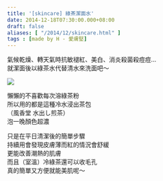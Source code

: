 ```yaml
---
title: '[skincare] 綠茶潔面水'
date: 2014-12-18T07:30:00.000+08:00
draft: false
aliases: [ "/2014/12/skincare.html" ]
tags : [made by H - 愛膚堅]
---
```


氣候乾燥、轉天氣時抗敏褪紅、美白、消炎殺菌殺痘痘...  
就潔面後以綠茶水代替清水來洗面吧～  

[![](https://farm8.staticflickr.com/7505/15966259625_1bfcbfe229_z.jpg)](https://farm8.staticflickr.com/7505/15966259625_1bfcbfe229_z.jpg)

懶懶的不喜歡每次溶綠茶粉  
所以用的都是這種冷水浸出茶包  
（風香堂 水出し煎茶）  
泡一晚顏色超濃  
  
只是在平日清潔後的簡單步驟  
持續用會發現皮膚薄而紅的情況會舒緩  
更能改善潮熱的肌膚  
而且（室溫）冷綠茶還可以收毛孔  
真的簡單又方便就能美肌呢～